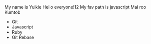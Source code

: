 My name is Yuikie
Hello everyone!12
My fav path is javascript
Mai roo Kumtob
* Git
* Javascript
* Ruby
* Git Rebase
